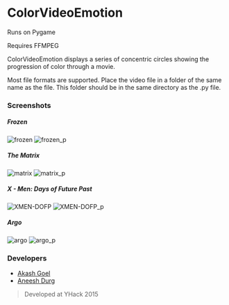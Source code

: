 # ColorVideoEmotion

Runs on Pygame

Requires FFMPEG

ColorVideoEmotion displays a series of concentric circles showing the progression of color through a movie.

Most file formats are supported. Place the video file in a folder of the same name as the file. This  folder should be in the same directory as the .py file.
 
### Screenshots

##### Frozen
![frozen](https://cloud.githubusercontent.com/assets/14084029/12194250/879f750c-b614-11e5-9686-b4a961e6bbd1.png)
![frozen_p](https://cloud.githubusercontent.com/assets/14084029/12194249/879b8352-b614-11e5-860c-fa62902696b1.png)

##### The Matrix
![matrix](https://cloud.githubusercontent.com/assets/14084029/12194251/87a907d4-b614-11e5-8637-62a7665973d7.png)
![matrix_p](https://cloud.githubusercontent.com/assets/14084029/12194253/87c4dcfc-b614-11e5-9859-d8c5848297de.png)

##### X - Men: Days of Future Past
![XMEN-DOFP](https://cloud.githubusercontent.com/assets/14084029/12194255/87d6331c-b614-11e5-8a68-75db72a87425.png)
![XMEN-DOFP_p](https://cloud.githubusercontent.com/assets/14084029/12194254/87d090ce-b614-11e5-8dbe-32091e8ae6c6.png)

##### Argo
![argo](https://cloud.githubusercontent.com/assets/14084029/12194247/87908952-b614-11e5-90d5-6bc6c1eb42bb.png)
![argo_p](https://cloud.githubusercontent.com/assets/14084029/12194248/879740bc-b614-11e5-82e5-c2f532284fc0.png)

### Developers
- [Akash Goel](https://github.com/A-Goel) 
- [Aneesh Durg](https://github.com/aneeshdurg) 

>Developed at YHack 2015
